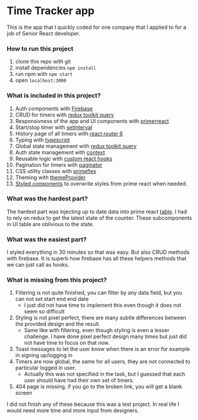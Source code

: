 # Time Tracker app

This is the app that I quickly coded for one company that I applied to for a job of Senior React developer.

### How to run this project

1. clone this repo with git
2. install dependencies `npm install`
3. run npm with `npm start`
4. open `localhost:3000`

### What is included in this project?

1. Auth components with [Firebase](https://firebase.google.com/?)
2. CRUD for timers with [redux toolkit query](https://redux-toolkit.js.org/rtk-query)
3. Responsivness of the app and UI components with [primerreact](https://primereact.org/)
4. Start/stop timer with [setInterval](https://developer.mozilla.org/en-US/docs/Web/API/setInterval)
5. History page of all timers with [react router 6](https://reactrouter.com/en/main)
6. Typing with [typescript](https://www.typescriptlang.org/)
7. Global state management with [redux toolkit query](https://redux-toolkit.js.org/)
8. Auth state management with [context](https://react.dev/reference/react/createContext)
9. Reusable logic with [custom react hooks](https://react.dev/learn/reusing-logic-with-custom-hooks)
10. Pagination for timers with [paginator](https://primereact.org/treetable/#paginator)
11. CSS utility classes with [primeflex](https://www.primefaces.org/primeflex/)
12. Theming with [themeProvider](https://primereact.org/theming/)
13. [Styled components](https://styled-components.com/) to overwrite styles from prime react when needed.

### What was the hardest part?

The hardest part was injecting up to date data into prime react [table](https://primereact.org/treetable/#basic). I had to rely on redux to get the latest state of the counter. These subcomponents in UI table are oblivious to the state.

### What was the easiest part?

I styled everything in 30 minutes so that was easy. But also CRUD methods with firebase. It is superb how firebase has all these helpers methods that we can just call as hooks.

### What is missing from this project?

1. Filtering is not quite finished, you can filter by any data field, but you can not set start end end date
   - I just did not have time to implement this even though it does not seem so difficult
2. Styling is not pixel perfect, there are many subtle differences between the provided design and the result.
   - Same like with filtering, even though styling is even a lesser challenge. I have done pixel perfect design many times but just did not have time to focus on that now.
3. Toast messages to let the user know when there is an error for example in signing up/logging in
4. Timers are now global, the same for all users, they are not connected to particular logged in user.
   - Actually this was not specified in the task, but I guessed that each user should have had their own set of timers.
5. 404 page is missing, if you go to the broken link, you will get a blank screen

I did not finish any of these because this was a test project. In real life I would need more time and more input from designers.
